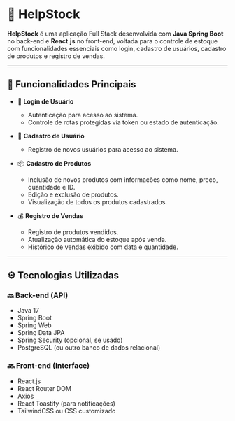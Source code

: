 # 🛒 HelpStock

**HelpStock** é uma aplicação Full Stack desenvolvida com **Java Spring Boot** no back-end e **React.js** no front-end, voltada para o controle de estoque com funcionalidades essenciais como login, cadastro de usuários, cadastro de produtos e registro de vendas.

---

## 📌 Funcionalidades Principais

- 🔐 **Login de Usuário**
  - Autenticação para acesso ao sistema.
  - Controle de rotas protegidas via token ou estado de autenticação.

- 📝 **Cadastro de Usuário**
  - Registro de novos usuários para acesso ao sistema.

- 📦 **Cadastro de Produtos**
  - Inclusão de novos produtos com informações como nome, preço, quantidade e ID.
  - Edição e exclusão de produtos.
  - Visualização de todos os produtos cadastrados.

- 💰 **Registro de Vendas**
  - Registro de produtos vendidos.
  - Atualização automática do estoque após venda.
  - Histórico de vendas exibido com data e quantidade.

---

## ⚙️ Tecnologias Utilizadas

### 🔙 Back-end (API)
- Java 17
- Spring Boot
- Spring Web
- Spring Data JPA
- Spring Security (opcional, se usado)
- PostgreSQL (ou outro banco de dados relacional)

### 🔜 Front-end (Interface)
- React.js
- React Router DOM
- Axios
- React Toastify (para notificações)
- TailwindCSS ou CSS customizado


